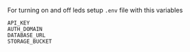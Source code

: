 For turning on and off leds setup `.env` file with this variables

```
API_KEY
AUTH_DOMAIN
DATABASE_URL
STORAGE_BUCKET
```
